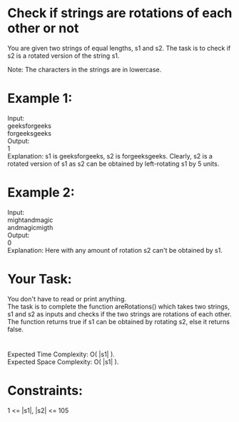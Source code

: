 # Check if strings are rotations of each other or not

You are given two strings of equal lengths, s1 and s2. The task is to check if s2 is a rotated version of the string s1.  
  
Note: The characters in the strings are in lowercase.

# Example 1:
Input:  
geeksforgeeks  
forgeeksgeeks  
Output:  
1  
Explanation: s1 is geeksforgeeks, s2 is
forgeeksgeeks.  Clearly, s2 is a rotated
version of s1 as s2 can be obtained by
left-rotating s1 by 5 units.

# Example 2:
Input:  
mightandmagic  
andmagicmigth  
Output:  
0  
Explanation: Here with any amount of
rotation s2 can't be obtained by s1.

# Your Task:
You don't have to read or print anything.  
The task is to complete the function areRotations() which takes two strings, s1 and s2 as inputs and checks if the two strings are rotations of each other.  
The function returns true if s1 can be obtained by rotating s2, else it returns false.

#
Expected Time Complexity: O( |s1| ).  
Expected Space Complexity: O( |s1| ).

# Constraints:
1 <= |s1|, |s2| <= 105
